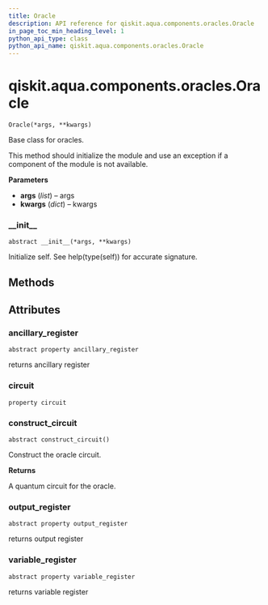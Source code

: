 ```yaml
---
title: Oracle
description: API reference for qiskit.aqua.components.oracles.Oracle
in_page_toc_min_heading_level: 1
python_api_type: class
python_api_name: qiskit.aqua.components.oracles.Oracle
---
```


<span id="qiskit-aqua-components-oracles-oracle" />

# qiskit.aqua.components.oracles.Oracle

<span id="qiskit.aqua.components.oracles.Oracle" />

`Oracle(*args, **kwargs)`

Base class for oracles.

This method should initialize the module and use an exception if a component of the module is not available.

**Parameters**

*   **args** (*list*) – args
*   **kwargs** (*dict*) – kwargs

### \_\_init\_\_

<span id="qiskit.aqua.components.oracles.Oracle.__init__" />

`abstract __init__(*args, **kwargs)`

Initialize self. See help(type(self)) for accurate signature.

## Methods

## Attributes

### ancillary\_register

<span id="qiskit.aqua.components.oracles.Oracle.ancillary_register" />

`abstract property ancillary_register`

returns ancillary register

### circuit

<span id="qiskit.aqua.components.oracles.Oracle.circuit" />

`property circuit`

### construct\_circuit

<span id="qiskit.aqua.components.oracles.Oracle.construct_circuit" />

`abstract construct_circuit()`

Construct the oracle circuit.

**Returns**

A quantum circuit for the oracle.

### output\_register

<span id="qiskit.aqua.components.oracles.Oracle.output_register" />

`abstract property output_register`

returns output register

### variable\_register

<span id="qiskit.aqua.components.oracles.Oracle.variable_register" />

`abstract property variable_register`

returns variable register

